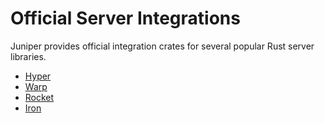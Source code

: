 # Official Server Integrations

Juniper provides official integration crates for several popular Rust server
libraries.

- [Hyper](hyper.md)
- [Warp](warp.md)
- [Rocket](rocket.md)
- [Iron](iron.md)

